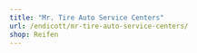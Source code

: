 ```yaml
---
title: "Mr. Tire Auto Service Centers"
url: /endicott/mr-tire-auto-service-centers/
shop: Reifen
---
```

